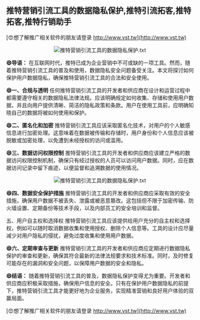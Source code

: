 ## **推特营销引流工具的数据隐私保护,推特引流拓客,推特拓客,推特行销助手**

[😍想了解推广相关软件的朋友请登录 http://www.vst.tw](http://www.vst.tw)

 <center><img src="https://vst.tw/MP4/tuiguang/png/2.png" alt="推特营销引流工具的数据隐私保护.txt"></center>

**😄导语：**
在互联网时代，推特已成为企业营销中不可或缺的一项工具。然而，随着推特营销引流工具的普及和使用，数据隐私安全问题备受关注。本文将探讨如何保护用户数据隐私，确保推特营销引流工具的合法和安全使用。

**😄一、合规与透明**
任何推特营销引流工具的开发者和供应商在设计和运营过程中都需要遵守相关的数据隐私法律法规。应该明确规定如何收集、存储和使用用户数据，并且向用户提供清晰、简洁的隐私政策和条款。用户在使用工具前，应明确知晓自己的数据将被如何使用和保护。

**😄二、匿名化和加密**
推特营销引流工具应该采取匿名化技术，对用户的个人敏感信息进行加密处理。这意味着在数据被传输和存储时，用户身份和个人信息应该被脱敏或加密处理，以免遭到未经授权的访问或滥用。

**😄三、数据访问权限控制**
推特营销引流工具的开发者和供应商应该建立严格的数据访问权限控制机制，确保只有经过授权的人员可以访问用户数据。同时，应在数据访问记录中留下痕迹，以便监督和追溯数据的使用情况。

 <center><img src="https://vst.tw/MP4/tuiguang/png/7.png" alt="推特营销引流工具的数据隐私保护.txt"></center>

**😄四、数据安全保护措施**
推特营销引流工具的开发者和供应商应采取有效的安全措施，确保用户数据不被丢失、泄露或被恶意篡改。这包括但不限于加密传输、防火墙设置、定期备份等技术手段，以及内部员工的安全培训和监督。

五、用户自主权和选择权
推特营销引流工具应该提供给用户充分的自主权和选择权，例如可以随时取消数据收集和使用授权、删除个人信息等。工具的设计应尽量减少对用户隐私的侵扰，避免过度收集和使用用户数据。

**😄六、定期审查与更新**
推特营销引流工具的开发者和供应商应定期进行数据隐私保护的审查和更新，确保其符合最新的法律法规要求和技术标准。同时，及时修复可能存在的漏洞和安全问题，以保障用户数据的安全和隐私。

**😄结语：**
随着推特营销引流工具的普及，数据隐私保护变得尤为重要。开发者和供应商应积极采取措施，确保用户信息的安全。只有在保护用户数据隐私的前提下，推特营销引流工具才能更好地为企业服务，实现精准营销和良好用户体验的双赢局面。

[😍想了解推广相关软件的朋友请登录 http://www.vst.tw](http://www.vst.tw)



